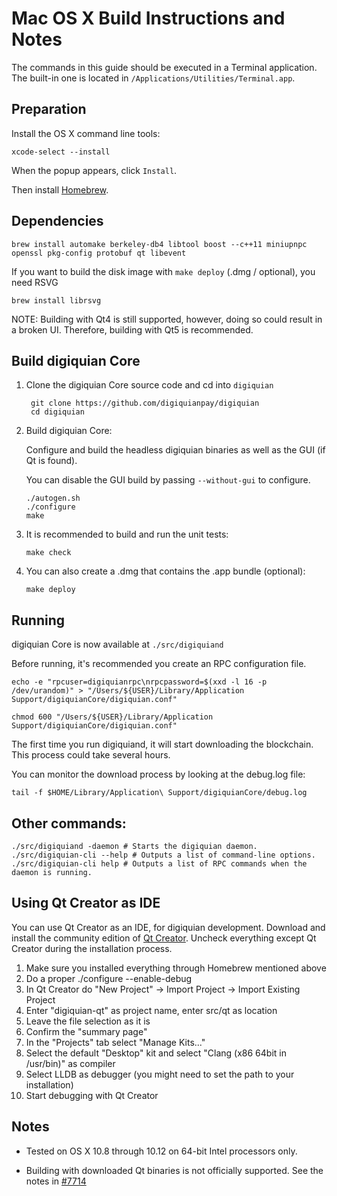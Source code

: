 Mac OS X Build Instructions and Notes
====================================
The commands in this guide should be executed in a Terminal application.
The built-in one is located in `/Applications/Utilities/Terminal.app`.

Preparation
-----------
Install the OS X command line tools:

`xcode-select --install`

When the popup appears, click `Install`.

Then install [Homebrew](https://brew.sh).

Dependencies
----------------------

    brew install automake berkeley-db4 libtool boost --c++11 miniupnpc openssl pkg-config protobuf qt libevent

If you want to build the disk image with `make deploy` (.dmg / optional), you need RSVG

    brew install librsvg

NOTE: Building with Qt4 is still supported, however, doing so could result in a broken UI. Therefore, building with Qt5 is recommended.

Build digiquian Core
------------------------

1. Clone the digiquian Core source code and cd into `digiquian`

        git clone https://github.com/digiquianpay/digiquian
        cd digiquian

2.  Build digiquian Core:

    Configure and build the headless digiquian binaries as well as the GUI (if Qt is found).

    You can disable the GUI build by passing `--without-gui` to configure.

        ./autogen.sh
        ./configure
        make

3.  It is recommended to build and run the unit tests:

        make check

4.  You can also create a .dmg that contains the .app bundle (optional):

        make deploy

Running
-------

digiquian Core is now available at `./src/digiquiand`

Before running, it's recommended you create an RPC configuration file.

    echo -e "rpcuser=digiquianrpc\nrpcpassword=$(xxd -l 16 -p /dev/urandom)" > "/Users/${USER}/Library/Application Support/digiquianCore/digiquian.conf"

    chmod 600 "/Users/${USER}/Library/Application Support/digiquianCore/digiquian.conf"

The first time you run digiquiand, it will start downloading the blockchain. This process could take several hours.

You can monitor the download process by looking at the debug.log file:

    tail -f $HOME/Library/Application\ Support/digiquianCore/debug.log

Other commands:
-------

    ./src/digiquiand -daemon # Starts the digiquian daemon.
    ./src/digiquian-cli --help # Outputs a list of command-line options.
    ./src/digiquian-cli help # Outputs a list of RPC commands when the daemon is running.

Using Qt Creator as IDE
------------------------
You can use Qt Creator as an IDE, for digiquian development.
Download and install the community edition of [Qt Creator](https://www.qt.io/download/).
Uncheck everything except Qt Creator during the installation process.

1. Make sure you installed everything through Homebrew mentioned above
2. Do a proper ./configure --enable-debug
3. In Qt Creator do "New Project" -> Import Project -> Import Existing Project
4. Enter "digiquian-qt" as project name, enter src/qt as location
5. Leave the file selection as it is
6. Confirm the "summary page"
7. In the "Projects" tab select "Manage Kits..."
8. Select the default "Desktop" kit and select "Clang (x86 64bit in /usr/bin)" as compiler
9. Select LLDB as debugger (you might need to set the path to your installation)
10. Start debugging with Qt Creator

Notes
-----

* Tested on OS X 10.8 through 10.12 on 64-bit Intel processors only.

* Building with downloaded Qt binaries is not officially supported. See the notes in [#7714](https://github.com/bitcoin/bitcoin/issues/7714)
